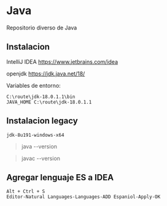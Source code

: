 # Java

Repositorio diverso de Java

## Instalacion

IntelliJ IDEA https://www.jetbrains.com/idea

openjdk https://jdk.java.net/18/

Variables de entorno:

    C:\route\jdk-18.0.1.1\bin
    JAVA_HOME C:\route\jdk-18.0.1.1

## Instalacion legacy

    jdk-8u191-windows-x64

> java --version 

> javac --version

## Agregar lenguaje ES a IDEA

    Alt + Ctrl + S
    Editor-Natural Languages-Languages-ADD Espaniol-Apply-OK